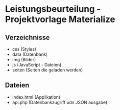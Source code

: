 # Leistungsbeurteilung - Projektvorlage Materialize

## Verzeichnisse
* css (Styles)
* data (Datenbank)
* img (Bilder)
* js (JavaScript - Dateien)
* seiten (Seiten die geladen werden)

## Dateien
* index.html (Applikation)
* api.php (Datenbankzugriff udn JSON ausgabe)

